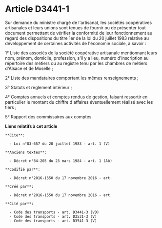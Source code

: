 # Article D3441-1

Sur demande du ministre chargé de l'artisanat, les sociétés coopératives artisanales et leurs unions sont tenues de fournir
ou de présenter tout document permettant de vérifier la conformité de leur fonctionnement au regard des dispositions du titre
1er de la loi du 20 juillet 1983 relative au développement de certaines activités de l'économie sociale, à savoir : 

1° Liste des associés de la société coopérative artisanale mentionnant leurs nom, prénom, domicile, profession, s'il y a
lieu, numéro d'inscription au répertoire des métiers ou au registre tenu par les chambres de métiers d'Alsace et de
Moselle ; 

2° Liste des mandataires comportant les mêmes renseignements ; 

3° Statuts et règlement intérieur ; 

4° Comptes annuels et comptes rendus de gestion, faisant ressortir en particulier le montant du chiffre d'affaires
éventuellement réalisé avec les tiers ; 

5° Rapport des commissaires aux comptes.

**Liens relatifs à cet article**

	**Cite**:

	  - Loi n°83-657 du 20 juillet 1983 - art. 1 (V)

	**Anciens textes**:

	  - Décret n°84-205 du 23 mars 1984 - art. 1 (Ab)

	**Codifié par**:

	  - Décret n°2016-1550 du 17 novembre 2016 - art.

	**Créé par**:

	  - Décret n°2016-1550 du 17 novembre 2016 - art.

	**Cité par**:

	  - Code des transports - art. D3441-3 (VD)
	  - Code des transports - art. D3531-3 (V)
	  - Code des transports - art. D3541-3 (V)

